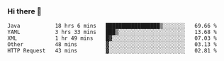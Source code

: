 ### Hi there 👋

<!--
**urzz/urzz** is a ✨ _special_ ✨ repository because its `README.md` (this file) appears on your GitHub profile.

Here are some ideas to get you started:

- 🔭 I’m currently working on ...
- 🌱 I’m currently learning ...
- 👯 I’m looking to collaborate on ...
- 🤔 I’m looking for help with ...
- 💬 Ask me about ...
- 📫 How to reach me: ...
- 😄 Pronouns: ...
- ⚡ Fun fact: ...
-->

<!--START_SECTION:waka-->
```text
Java           18 hrs 6 mins   █████████████████▒░░░░░░░   69.66 % 
YAML           3 hrs 33 mins   ███▒░░░░░░░░░░░░░░░░░░░░░   13.68 % 
XML            1 hr 49 mins    █▓░░░░░░░░░░░░░░░░░░░░░░░   07.03 % 
Other          48 mins         ▓░░░░░░░░░░░░░░░░░░░░░░░░   03.13 % 
HTTP Request   43 mins         ▓░░░░░░░░░░░░░░░░░░░░░░░░   02.81 % 
```
<!--END_SECTION:waka-->

